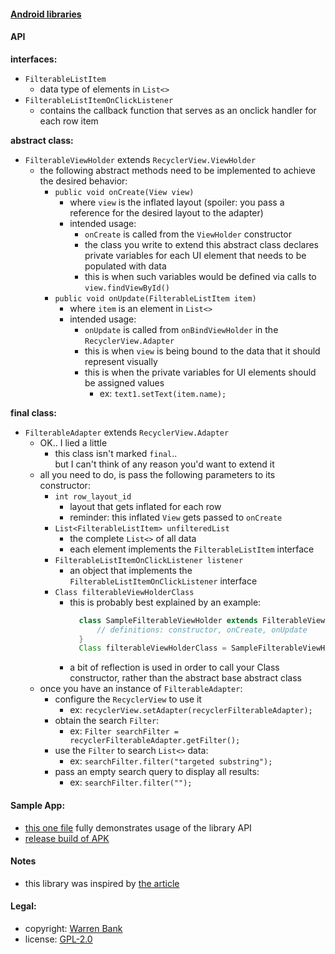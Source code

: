 #### [Android libraries](https://github.com/warren-bank/Android-libraries/tree/warren-bank/FilterableRecyclerView)

#### API

__interfaces:__

* `FilterableListItem`
  * data type of elements in `List<>`
* `FilterableListItemOnClickListener`
  * contains the callback function that serves as an onclick handler for each row item

__abstract class:__

* `FilterableViewHolder` extends `RecyclerView.ViewHolder`
  * the following abstract methods need to be implemented to achieve the desired behavior:
    * `public void onCreate(View view)`
      * where `view` is the inflated layout (spoiler: you pass a reference for the desired layout to the adapter)
      * intended usage:
        * `onCreate` is called from the `ViewHolder` constructor
        * the class you write to extend this abstract class declares private variables for each UI element that needs to be populated with data
        * this is when such variables would be defined via calls to `view.findViewById()`
    * `public void onUpdate(FilterableListItem item)`
      * where `item` is an element in `List<>`
      * intended usage:
        * `onUpdate` is called from `onBindViewHolder` in the `RecyclerView.Adapter`
        * this is when `view` is being bound to the data that it should represent visually
        * this is when the private variables for UI elements should be assigned values
          * ex: `text1.setText(item.name);`

__final class:__


* `FilterableAdapter` extends `RecyclerView.Adapter`
  * OK.. I lied a little
    * this class isn't marked `final`..<br>but I can't think of any reason you'd want to extend it
  * all you need to do, is pass the following parameters to its constructor:
    * `int row_layout_id`
      * layout that gets inflated for each row
      * reminder: this inflated `View` gets passed to `onCreate`
    * `List<FilterableListItem> unfilteredList`
      * the complete `List<>` of all data
      * each element implements the `FilterableListItem` interface
    * `FilterableListItemOnClickListener listener`
      * an object that implements the `FilterableListItemOnClickListener` interface
    * `Class filterableViewHolderClass`
      * this is probably best explained by an example:
        ```java
          class SampleFilterableViewHolder extends FilterableViewHolder {
              // definitions: constructor, onCreate, onUpdate
          }
          Class filterableViewHolderClass = SampleFilterableViewHolder.class;
        ```
      * a bit of reflection is used in order to call your Class constructor, rather than the abstract base abstract class
  * once you have an instance of `FilterableAdapter`:
    * configure the `RecyclerView` to use it
      * ex: `recyclerView.setAdapter(recyclerFilterableAdapter);`
    * obtain the search `Filter`:
      * ex: `Filter searchFilter = recyclerFilterableAdapter.getFilter();`
    * use the `Filter` to search `List<>` data:
      * ex: `searchFilter.filter("targeted substring");`
    * pass an empty search query to display all results:
      * ex: `searchFilter.filter("");`

#### Sample App:

* [this one file](https://github.com/warren-bank/Android-libraries/blob/warren-bank/FilterableRecyclerView/library/FilterableRecyclerView-sample/src/main/java/com/github/warren_bank/filterablerecyclerview/sample/MainActivity.java) fully demonstrates usage of the library API
* [release build of APK](https://github.com/warren-bank/Android-libraries/releases/download/warren-bank%2FFilterableRecyclerView%2Fv01.00.00/FilterableRecyclerView-sample-release.apk)

#### Notes

* this library was inspired by [the article](https://www.androidhive.info/2017/11/android-recyclerview-with-search-filter-functionality/)

#### Legal:

* copyright: [Warren Bank](https://github.com/warren-bank)
* license: [GPL-2.0](https://www.gnu.org/licenses/old-licenses/gpl-2.0.txt)
